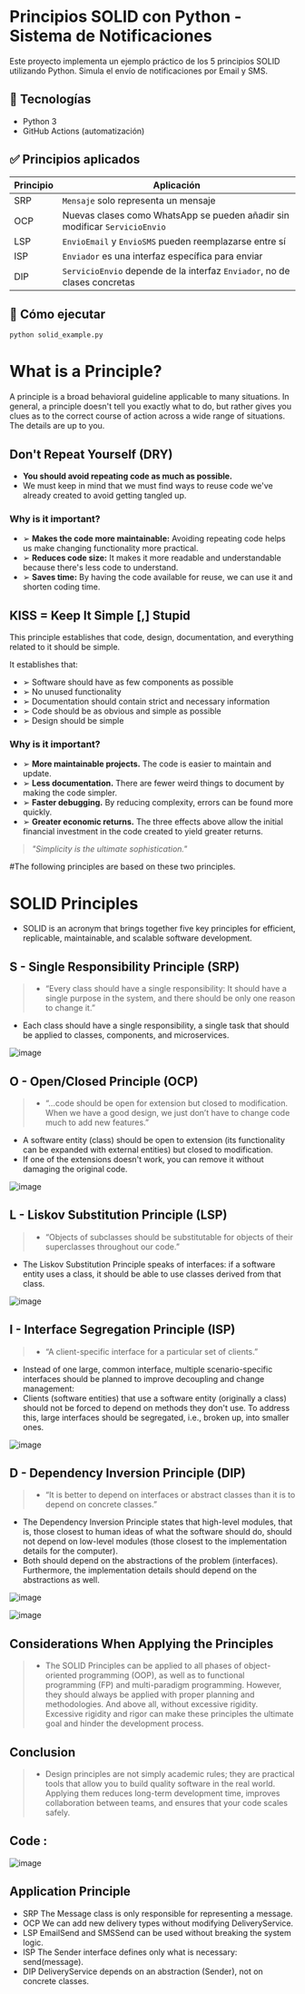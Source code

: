 
# Principios SOLID con Python - Sistema de Notificaciones

Este proyecto implementa un ejemplo práctico de los 5 principios SOLID utilizando Python. Simula el envío de notificaciones por Email y SMS.

## 🔧 Tecnologías
- Python 3
- GitHub Actions (automatización)

## ✅ Principios aplicados

| Principio | Aplicación |
|----------|------------|
| SRP      | `Mensaje` solo representa un mensaje |
| OCP      | Nuevas clases como WhatsApp se pueden añadir sin modificar `ServicioEnvio` |
| LSP      | `EnvioEmail` y `EnvioSMS` pueden reemplazarse entre sí |
| ISP      | `Enviador` es una interfaz específica para enviar |
| DIP      | `ServicioEnvio` depende de la interfaz `Enviador`, no de clases concretas |

## 🚀 Cómo ejecutar
```bash
python solid_example.py
```
# What is a Principle?

A principle is a broad behavioral guideline applicable to many situations. In general, a principle doesn't tell you exactly what to do, but rather gives you clues as to the correct course of action across a wide range of situations. The details are up to you.

## Don't Repeat Yourself (DRY)

- **You should avoid repeating code as much as possible.**
- We must keep in mind that we must find ways to reuse code we've already created to avoid getting tangled up.

### Why is it important?

- ➢ **Makes the code more maintainable:** Avoiding repeating code helps us make changing functionality more practical.
- ➢ **Reduces code size:** It makes it more readable and understandable because there's less code to understand.
- ➢ **Saves time:** By having the code available for reuse, we can use it and shorten coding time.

## KISS = Keep It Simple [,] Stupid

This principle establishes that code, design, documentation, and everything related to it should be simple.

It establishes that:

- ➢ Software should have as few components as possible
- ➢ No unused functionality
- ➢ Documentation should contain strict and necessary information
- ➢ Code should be as obvious and simple as possible
- ➢ Design should be simple

### Why is it important?

- ➢ **More maintainable projects.** The code is easier to maintain and update.
- ➢ **Less documentation.** There are fewer weird things to document by making the code simpler.
- ➢ **Faster debugging.** By reducing complexity, errors can be found more quickly.
- ➢ **Greater economic returns.** The three effects above allow the initial financial investment in the code created to yield greater returns.

> *"Simplicity is the ultimate sophistication."*

#The following principles are based on these two principles.


#  SOLID Principles

- SOLID is an acronym that brings together five key principles for efficient, replicable, maintainable, and scalable software development.
## S - Single Responsibility Principle (SRP)
> * “Every class should have a single responsibility: It should have a single purpose in the system, and there should be only one reason to change it.”

- Each class should have a single responsibility, a single task that should be applied to classes, components, and microservices. 

![image](https://github.com/user-attachments/assets/eab0fd19-d438-4d5a-a28c-16debb380d92)

## O - Open/Closed Principle (OCP)
> * “…code should be open for extension but closed to modification. When we have a good design, we just don’t have to change code much to add new features.”
- A software entity (class) should be open to extension (its functionality can be expanded with external entities) but closed to modification.
- If one of the extensions doesn't work, you can remove it without damaging the original code.

![image](https://github.com/user-attachments/assets/de8c4549-15b6-4d93-9a3c-f9501de37943)

## L - Liskov Substitution Principle (LSP)
> * “Objects of subclasses should be substitutable for objects of their superclasses throughout our code.”
- The Liskov Substitution Principle speaks of interfaces: if a software entity uses a class, it should be able to use classes derived from that class.

![image](https://github.com/user-attachments/assets/0f4a53d0-ac27-44eb-97a6-983b2127a853)

## I - Interface Segregation Principle (ISP)
> * “A client-specific interface for a particular set of clients.”
- Instead of one large, common interface, multiple scenario-specific interfaces should be planned to improve decoupling and change management:
- Clients (software entities) that use a software entity (originally a class) should not be forced to depend on methods they don't use. To address this, large interfaces should be segregated, i.e., broken up, into smaller ones.

![image](https://github.com/user-attachments/assets/55ae7526-b3d4-4f20-933d-c13caece7774)

## D - Dependency Inversion Principle (DIP)
> * “It is better to depend on interfaces or abstract classes than it is to depend on concrete classes.”
- The Dependency Inversion Principle states that high-level modules, that is, those closest to human ideas of what the software should do, should not depend on low-level modules (those closest to the implementation details for the computer).
- Both should depend on the abstractions of the problem (interfaces). Furthermore, the implementation details should depend on the abstractions as well.

![image](https://github.com/user-attachments/assets/04238a3f-bbd5-4d84-9a95-73ecff6c33fb)

![image](https://github.com/user-attachments/assets/3d8004f2-1ba3-4157-bf4a-181dfd0f3235)

## Considerations When Applying the Principles
> * The SOLID Principles can be applied to all phases of object-oriented programming (OOP), as well as to functional programming (FP) and multi-paradigm programming.
However, they should always be applied with proper planning and methodologies. And above all, without excessive rigidity. Excessive rigidity and rigor can make these principles the ultimate goal and hinder the development process.

## Conclusion
> * Design principles are not simply academic rules; they are practical tools that allow you to build quality software in the real world. Applying them reduces long-term development time, improves collaboration between teams, and ensures that your code scales safely.


## Code : 
![image](https://github.com/user-attachments/assets/eb158239-f1c7-4da3-9d43-bc7c5db2d1a5)

## Application Principle
- SRP The Message class is only responsible for representing a message.
- OCP We can add new delivery types without modifying DeliveryService.
- LSP EmailSend and SMSSend can be used without breaking the system logic.
- ISP The Sender interface defines only what is necessary: send(message).
- DIP DeliveryService depends on an abstraction (Sender), not on concrete classes.






